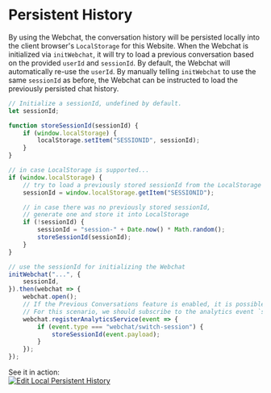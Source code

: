 # Persistent History

By using the Webchat, the conversation history will be persisted locally into the client browser's `LocalStorage` for this Website.
When the Webchat is initialized via `initWebchat`, it will try to load a previous conversation based on the provided `userId` and `sessionId`.
By default, the Webchat will automatically re-use the `userId`. By manually telling `initWebchat` to use the same `sessionId` as before, the Webchat can be instructed to load the previously persisted chat history.

```javascript
// Initialize a sessionId, undefined by default.
let sessionId;

function storeSessionId(sessionId) {
	if (window.localStorage) {
		localStorage.setItem("SESSIONID", sessionId);
	}
}

// in case LocalStorage is supported...
if (window.localStorage) {
	// try to load a previously stored sessionId from the LocalStorage
	sessionId = window.localStorage.getItem("SESSIONID");

	// in case there was no previously stored sessionId,
	// generate one and store it into LocalStorage
	if (!sessionId) {
		sessionId = "session-" + Date.now() * Math.random();
		storeSessionId(sessionId);
	}
}

// use the sessionId for initializing the Webchat
initWebchat("...", {
	sessionId,
}).then(webchat => {
	webchat.open();
	// If the Previous Conversations feature is enabled, it is possible for the sessionsId to be changed.
	// For this scenario, we should subscribe to the analytics event `switch-session` and update the LocalStorage
	webchat.registerAnalyticsService(event => {
		if (event.type === "webchat/switch-session") {
			storeSessionId(event.payload);
		}
	});
});
```

See it in action:  
[![Edit Local Persistent History](https://codesandbox.io/static/img/play-codesandbox.svg)](https://codesandbox.io/s/local-persistent-history-jpr6z?fontsize=14&hidenavigation=1&theme=dark)
